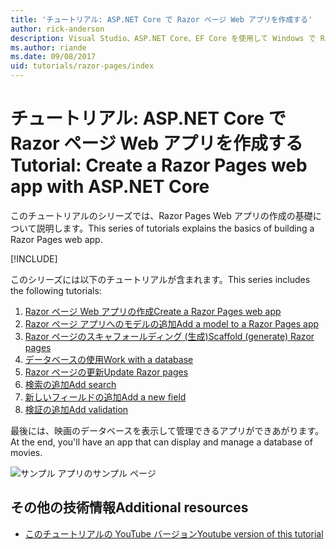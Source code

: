 ```yaml
---
title: 'チュートリアル: ASP.NET Core で Razor ページ Web アプリを作成する'
author: rick-anderson
description: Visual Studio、ASP.NET Core、EF Core を使用して Windows で Razor ページ Web アプリを作成します。
ms.author: riande
ms.date: 09/08/2017
uid: tutorials/razor-pages/index
---
```

# <a name="tutorial-create-a-razor-pages-web-app-with-aspnet-core"></a><span data-ttu-id="9aaec-103">チュートリアル: ASP.NET Core で Razor ページ Web アプリを作成する</span><span class="sxs-lookup"><span data-stu-id="9aaec-103">Tutorial: Create a Razor Pages web app with ASP.NET Core</span></span>

<span data-ttu-id="9aaec-104">このチュートリアルのシリーズでは、Razor Pages Web アプリの作成の基礎について説明します。</span><span class="sxs-lookup"><span data-stu-id="9aaec-104">This series of tutorials explains the basics of building a Razor Pages web app.</span></span> 

[!INCLUDE[](~/includes/advancedRP.md)]

<span data-ttu-id="9aaec-105">このシリーズには以下のチュートリアルが含まれます。</span><span class="sxs-lookup"><span data-stu-id="9aaec-105">This series includes the following tutorials:</span></span>

1. [<span data-ttu-id="9aaec-106">Razor ページ Web アプリの作成</span><span class="sxs-lookup"><span data-stu-id="9aaec-106">Create a Razor Pages web app</span></span>](xref:tutorials/razor-pages/razor-pages-start)
1. [<span data-ttu-id="9aaec-107">Razor ページ アプリへのモデルの追加</span><span class="sxs-lookup"><span data-stu-id="9aaec-107">Add a model to a Razor Pages app</span></span>](xref:tutorials/razor-pages/model)
1. [<span data-ttu-id="9aaec-108">Razor ページのスキャフォールディング (生成)</span><span class="sxs-lookup"><span data-stu-id="9aaec-108">Scaffold (generate) Razor pages</span></span>](xref:tutorials/razor-pages/page)
1. [<span data-ttu-id="9aaec-109">データベースの使用</span><span class="sxs-lookup"><span data-stu-id="9aaec-109">Work with a database</span></span>](xref:tutorials/razor-pages/sql)
1. [<span data-ttu-id="9aaec-110">Razor ページの更新</span><span class="sxs-lookup"><span data-stu-id="9aaec-110">Update Razor pages</span></span>](xref:tutorials/razor-pages/da1)
1. [<span data-ttu-id="9aaec-111">検索の追加</span><span class="sxs-lookup"><span data-stu-id="9aaec-111">Add search</span></span>](xref:tutorials/razor-pages/search)
1. [<span data-ttu-id="9aaec-112">新しいフィールドの追加</span><span class="sxs-lookup"><span data-stu-id="9aaec-112">Add a new field</span></span>](xref:tutorials/razor-pages/new-field)
1. [<span data-ttu-id="9aaec-113">検証の追加</span><span class="sxs-lookup"><span data-stu-id="9aaec-113">Add validation</span></span>](xref:tutorials/razor-pages/validation)

<span data-ttu-id="9aaec-114">最後には、映画のデータベースを表示して管理できるアプリができあがります。</span><span class="sxs-lookup"><span data-stu-id="9aaec-114">At the end, you'll have an app that can display and manage a database of movies.</span></span>

![サンプル アプリのサンプル ページ](index/_static/sample-page.png)

## <a name="additional-resources"></a><span data-ttu-id="9aaec-116">その他の技術情報</span><span class="sxs-lookup"><span data-stu-id="9aaec-116">Additional resources</span></span>

* [<span data-ttu-id="9aaec-117">このチュートリアルの YouTube バージョン</span><span class="sxs-lookup"><span data-stu-id="9aaec-117">Youtube version of this tutorial</span></span>](https://www.youtube.com/watch?v=F0SP7Ry4flQ&feature=youtu.be)
